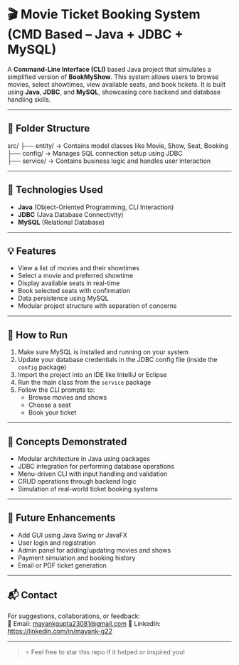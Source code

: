 # 🎬 Movie Ticket Booking System (CMD Based – Java + JDBC + MySQL)

A **Command-Line Interface (CLI)** based Java project that simulates a simplified version of **BookMyShow**. This system allows users to browse movies, select showtimes, view available seats, and book tickets. It is built using **Java**, **JDBC**, and **MySQL**, showcasing core backend and database handling skills.

---

## 📁 Folder Structure

src/
├── entity/ → Contains model classes like Movie, Show, Seat, Booking
<br>
├── config/ → Manages SQL connection setup using JDBC
<br>
├── service/ → Contains business logic and handles user interaction
<br>


---

## 🔧 Technologies Used

- **Java** (Object-Oriented Programming, CLI Interaction)
- **JDBC** (Java Database Connectivity)
- **MySQL** (Relational Database)

---

## 💡 Features

- View a list of movies and their showtimes  
- Select a movie and preferred showtime  
- Display available seats in real-time  
- Book selected seats with confirmation  
- Data persistence using MySQL  
- Modular project structure with separation of concerns

---

## 🚀 How to Run

1. Make sure MySQL is installed and running on your system  
2. Update your database credentials in the JDBC config file (inside the `config` package)  
3. Import the project into an IDE like IntelliJ or Eclipse  
4. Run the main class from the `service` package  
5. Follow the CLI prompts to:
   - Browse movies and shows  
   - Choose a seat  
   - Book your ticket

---

## 🧠 Concepts Demonstrated

- Modular architecture in Java using packages  
- JDBC integration for performing database operations  
- Menu-driven CLI with input handling and validation  
- CRUD operations through backend logic  
- Simulation of real-world ticket booking systems

---

## 📌 Future Enhancements

- Add GUI using Java Swing or JavaFX  
- User login and registration  
- Admin panel for adding/updating movies and shows  
- Payment simulation and booking history  
- Email or PDF ticket generation

---


## 📬 Contact

For suggestions, collaborations, or feedback:  
📧 Email: mayankgupta23081@gmail.com
🔗 LinkedIn: https://linkedin.com/in/mayank-g22

---

> ⭐ Feel free to star this repo if it helped or inspired you!
